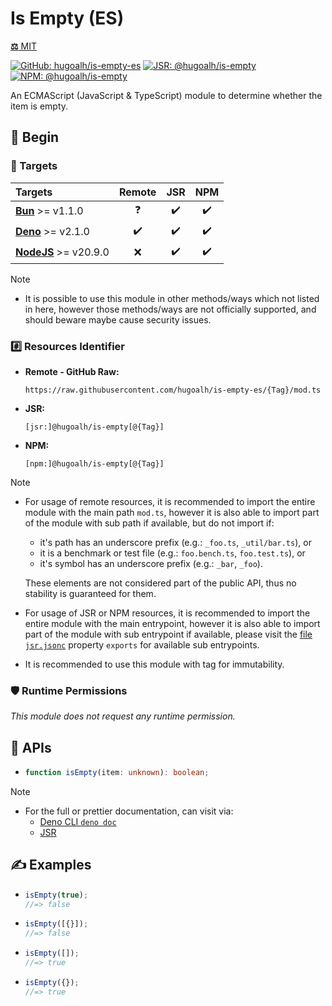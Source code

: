 # Is Empty (ES)

[**⚖️** MIT](./LICENSE.md)

[![GitHub: hugoalh/is-empty-es](https://img.shields.io/github/v/release/hugoalh/is-empty-es?label=hugoalh/is-empty-es&labelColor=181717&logo=github&logoColor=ffffff&sort=semver&style=flat "GitHub: hugoalh/is-empty-es")](https://github.com/hugoalh/is-empty-es)
[![JSR: @hugoalh/is-empty](https://img.shields.io/jsr/v/@hugoalh/is-empty?label=@hugoalh/is-empty&labelColor=F7DF1E&logo=jsr&logoColor=000000&style=flat "JSR: @hugoalh/is-empty")](https://jsr.io/@hugoalh/is-empty)
[![NPM: @hugoalh/is-empty](https://img.shields.io/npm/v/@hugoalh/is-empty?label=@hugoalh/is-empty&labelColor=CB3837&logo=npm&logoColor=ffffff&style=flat "NPM: @hugoalh/is-empty")](https://www.npmjs.com/package/@hugoalh/is-empty)

An ECMAScript (JavaScript & TypeScript) module to determine whether the item is empty.

## 🔰 Begin

### 🎯 Targets

| **Targets** | **Remote** | **JSR** | **NPM** |
|:--|:-:|:-:|:-:|
| **[Bun](https://bun.sh/)** >= v1.1.0 | ❓ | ✔️ | ✔️ |
| **[Deno](https://deno.land/)** >= v2.1.0 | ✔️ | ✔️ | ✔️ |
| **[NodeJS](https://nodejs.org/)** >= v20.9.0 | ❌ | ✔️ | ✔️ |

> [!NOTE]
> - It is possible to use this module in other methods/ways which not listed in here, however those methods/ways are not officially supported, and should beware maybe cause security issues.

### #️⃣ Resources Identifier

- **Remote - GitHub Raw:**
  ```
  https://raw.githubusercontent.com/hugoalh/is-empty-es/{Tag}/mod.ts
  ```
- **JSR:**
  ```
  [jsr:]@hugoalh/is-empty[@{Tag}]
  ```
- **NPM:**
  ```
  [npm:]@hugoalh/is-empty[@{Tag}]
  ```

> [!NOTE]
> - For usage of remote resources, it is recommended to import the entire module with the main path `mod.ts`, however it is also able to import part of the module with sub path if available, but do not import if:
>
>   - it's path has an underscore prefix (e.g.: `_foo.ts`, `_util/bar.ts`), or
>   - it is a benchmark or test file (e.g.: `foo.bench.ts`, `foo.test.ts`), or
>   - it's symbol has an underscore prefix (e.g.: `_bar`, `_foo`).
>
>   These elements are not considered part of the public API, thus no stability is guaranteed for them.
> - For usage of JSR or NPM resources, it is recommended to import the entire module with the main entrypoint, however it is also able to import part of the module with sub entrypoint if available, please visit the [file `jsr.jsonc`](./jsr.jsonc) property `exports` for available sub entrypoints.
> - It is recommended to use this module with tag for immutability.

### 🛡️ Runtime Permissions

*This module does not request any runtime permission.*

## 🧩 APIs

- ```ts
  function isEmpty(item: unknown): boolean;
  ```

> [!NOTE]
> - For the full or prettier documentation, can visit via:
>   - [Deno CLI `deno doc`](https://docs.deno.com/runtime/reference/cli/documentation_generator/)
>   - [JSR](https://jsr.io/@hugoalh/is-empty)

## ✍️ Examples

- ```ts
  isEmpty(true);
  //=> false
  ```
- ```ts
  isEmpty([{}]);
  //=> false
  ```
- ```ts
  isEmpty([]);
  //=> true
  ```
- ```ts
  isEmpty({});
  //=> true
  ```
